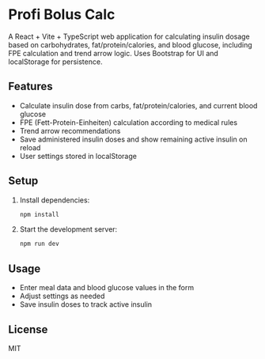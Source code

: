 # Profi Bolus Calc

A React + Vite + TypeScript web application for calculating insulin dosage based on carbohydrates, fat/protein/calories, and blood glucose, including FPE calculation and trend arrow logic. Uses Bootstrap for UI and localStorage for persistence.

## Features

- Calculate insulin dose from carbs, fat/protein/calories, and current blood glucose
- FPE (Fett-Protein-Einheiten) calculation according to medical rules
- Trend arrow recommendations
- Save administered insulin doses and show remaining active insulin on reload
- User settings stored in localStorage

## Setup

1. Install dependencies:

   ```sh
   npm install
   ```

2. Start the development server:

   ```sh
   npm run dev
   ```

## Usage

- Enter meal data and blood glucose values in the form
- Adjust settings as needed
- Save insulin doses to track active insulin

## License

MIT
